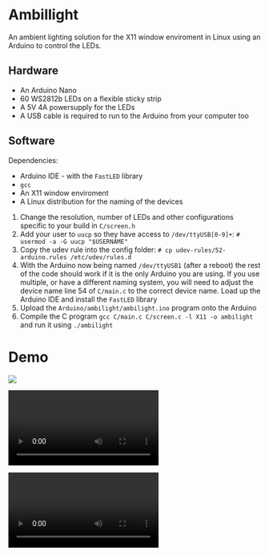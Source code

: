 # Ambillight
An ambient lighting solution for the X11 window enviroment in Linux using an Arduino to control the LEDs.

## Hardware
* An Arduino Nano
* 60 WS2812b LEDs on a flexible sticky strip
* A 5V 4A powersupply for the LEDs
* A USB cable is required to run to the Arduino from your computer too

## Software
Dependencies:
* Arduino IDE - with the `FastLED` library
* `gcc` 
* An X11 window enviroment
* A Linux distribution for the naming of the devices

1. Change the resolution, number of LEDs and other configurations specific to your build in `C/screen.h`
1. Add your user to `uucp` so they have access to `/dev/ttyUSB[0-9]+`: `# usermod -a -G uucp "$USERNAME"`
1. Copy the udev rule into the config folder: `# cp udev-rules/52-arduino.rules /etc/udev/rules.d`
1. With the Arduino now being named `/dev/ttyUSB1` (after a reboot) the rest of the code should work if it is the only Arduino you are using. If you use multiple, or have a different naming system, you will need to adjust the device name line 54 of `C/main.c` to the correct device name. Load up the Arduino IDE and install the `FastLED` library
1. Upload the `Arduino/ambilight/ambilight.ino` program onto the Arduino
1. Compile the C program `gcc C/main.c C/screen.c -l X11 -o ambilight` and run it using `./ambilight`

# Demo

![](https://github.com/josh26turner/ambilight/raw/master/Demo/Ambilight-1.jpg)

![](https://github.com/josh26turner/ambilight/raw/master/Demo/Ambilight-2.mp4)

![Rockstar Games, Inc](https://github.com/josh26turner/ambilight/raw/master/Demo/Ambilight-1.mp4 "GTA V splash screen")